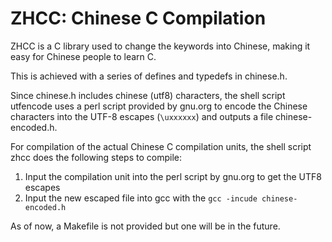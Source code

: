# ZHCC: Chinese C Compilation
ZHCC is a C library used to change the keywords into Chinese, making it easy for Chinese people to learn C.

This is achieved with a series of defines and typedefs in chinese.h.

Since chinese.h includes chinese (utf8) characters, the shell script utfencode uses a perl script provided by gnu.org to encode the Chinese characters into the UTF-8 escapes (<code>\uxxxxxx</code>) and outputs a file chinese-encoded.h.

For compilation of the actual Chinese C compilation units, the shell script zhcc does the following steps to compile:

<ol>
  <li>Input the compilation unit into the perl script by gnu.org to get the UTF8 escapes</li>
  <li>Input the new escaped file into gcc with the <code>gcc -incude chinese-encoded.h</code></li>
</ol>

As of now, a Makefile is not provided but one will be in the future.
